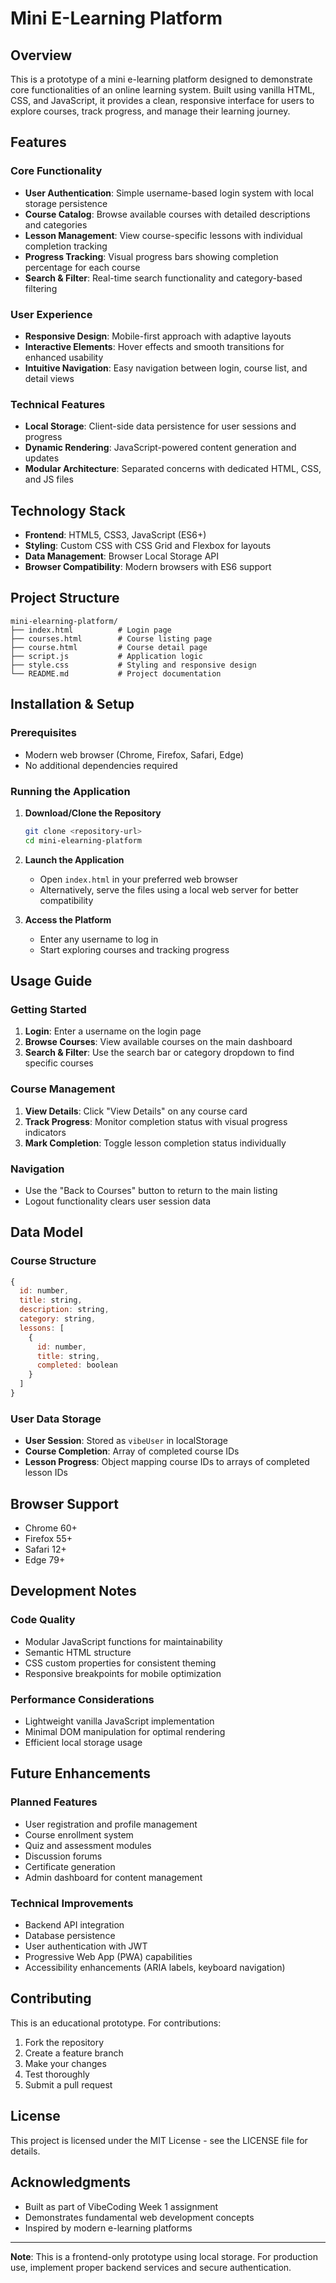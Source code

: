  # Mini E-Learning Platform

## Overview

This is a prototype of a mini e-learning platform designed to demonstrate core functionalities of an online learning system. Built using vanilla HTML, CSS, and JavaScript, it provides a clean, responsive interface for users to explore courses, track progress, and manage their learning journey.

## Features

### Core Functionality
- **User Authentication**: Simple username-based login system with local storage persistence
- **Course Catalog**: Browse available courses with detailed descriptions and categories
- **Lesson Management**: View course-specific lessons with individual completion tracking
- **Progress Tracking**: Visual progress bars showing completion percentage for each course
- **Search & Filter**: Real-time search functionality and category-based filtering

### User Experience
- **Responsive Design**: Mobile-first approach with adaptive layouts
- **Interactive Elements**: Hover effects and smooth transitions for enhanced usability
- **Intuitive Navigation**: Easy navigation between login, course list, and detail views

### Technical Features
- **Local Storage**: Client-side data persistence for user sessions and progress
- **Dynamic Rendering**: JavaScript-powered content generation and updates
- **Modular Architecture**: Separated concerns with dedicated HTML, CSS, and JS files

## Technology Stack

- **Frontend**: HTML5, CSS3, JavaScript (ES6+)
- **Styling**: Custom CSS with CSS Grid and Flexbox for layouts
- **Data Management**: Browser Local Storage API
- **Browser Compatibility**: Modern browsers with ES6 support

## Project Structure

```
mini-elearning-platform/
├── index.html          # Login page
├── courses.html        # Course listing page
├── course.html         # Course detail page
├── script.js           # Application logic
├── style.css           # Styling and responsive design
└── README.md           # Project documentation
```

## Installation & Setup

### Prerequisites
- Modern web browser (Chrome, Firefox, Safari, Edge)
- No additional dependencies required

### Running the Application

1. **Download/Clone the Repository**
   ```bash
   git clone <repository-url>
   cd mini-elearning-platform
   ```

2. **Launch the Application**
   - Open `index.html` in your preferred web browser
   - Alternatively, serve the files using a local web server for better compatibility

3. **Access the Platform**
   - Enter any username to log in
   - Start exploring courses and tracking progress

## Usage Guide

### Getting Started
1. **Login**: Enter a username on the login page
2. **Browse Courses**: View available courses on the main dashboard
3. **Search & Filter**: Use the search bar or category dropdown to find specific courses

### Course Management
1. **View Details**: Click "View Details" on any course card
2. **Track Progress**: Monitor completion status with visual progress indicators
3. **Mark Completion**: Toggle lesson completion status individually

### Navigation
- Use the "Back to Courses" button to return to the main listing
- Logout functionality clears user session data

## Data Model

### Course Structure
```javascript
{
  id: number,
  title: string,
  description: string,
  category: string,
  lessons: [
    {
      id: number,
      title: string,
      completed: boolean
    }
  ]
}
```

### User Data Storage
- **User Session**: Stored as `vibeUser` in localStorage
- **Course Completion**: Array of completed course IDs
- **Lesson Progress**: Object mapping course IDs to arrays of completed lesson IDs

## Browser Support

- Chrome 60+
- Firefox 55+
- Safari 12+
- Edge 79+

## Development Notes

### Code Quality
- Modular JavaScript functions for maintainability
- Semantic HTML structure
- CSS custom properties for consistent theming
- Responsive breakpoints for mobile optimization

### Performance Considerations
- Lightweight vanilla JavaScript implementation
- Minimal DOM manipulation for optimal rendering
- Efficient local storage usage

## Future Enhancements

### Planned Features
- User registration and profile management
- Course enrollment system
- Quiz and assessment modules
- Discussion forums
- Certificate generation
- Admin dashboard for content management

### Technical Improvements
- Backend API integration
- Database persistence
- User authentication with JWT
- Progressive Web App (PWA) capabilities
- Accessibility enhancements (ARIA labels, keyboard navigation)

## Contributing

This is an educational prototype. For contributions:
1. Fork the repository
2. Create a feature branch
3. Make your changes
4. Test thoroughly
5. Submit a pull request

## License

This project is licensed under the MIT License - see the LICENSE file for details.

## Acknowledgments

- Built as part of VibeCoding Week 1 assignment
- Demonstrates fundamental web development concepts
- Inspired by modern e-learning platforms

---

**Note**: This is a frontend-only prototype using local storage. For production use, implement proper backend services and secure authentication.
